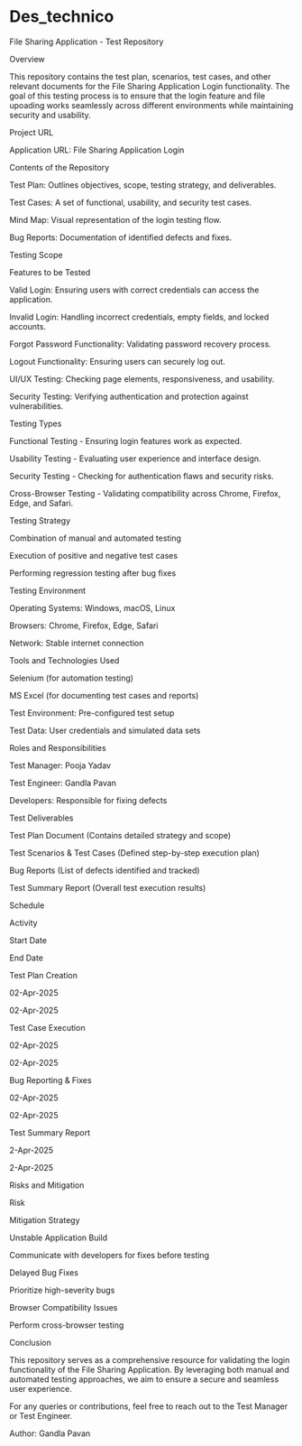 # Des_technico 
File Sharing Application - Test Repository

Overview

This repository contains the test plan, scenarios, test cases, and other relevant documents for the File Sharing Application Login functionality. The goal of this testing process is to ensure that the login feature and file upoading  works seamlessly across different environments while maintaining security and usability.

Project URL

Application URL: File Sharing Application Login

Contents of the Repository

Test Plan: Outlines objectives, scope, testing strategy, and deliverables.

Test Cases: A set of functional, usability, and security test cases.

Mind Map: Visual representation of the login testing flow.

Bug Reports: Documentation of identified defects and fixes.

Testing Scope

Features to be Tested

Valid Login: Ensuring users with correct credentials can access the application.

Invalid Login: Handling incorrect credentials, empty fields, and locked accounts.

Forgot Password Functionality: Validating password recovery process.

Logout Functionality: Ensuring users can securely log out.

UI/UX Testing: Checking page elements, responsiveness, and usability.

Security Testing: Verifying authentication and protection against vulnerabilities.

Testing Types

Functional Testing - Ensuring login features work as expected.

Usability Testing - Evaluating user experience and interface design.

Security Testing - Checking for authentication flaws and security risks.

Cross-Browser Testing - Validating compatibility across Chrome, Firefox, Edge, and Safari.

Testing Strategy

Combination of manual and automated testing

Execution of positive and negative test cases

Performing regression testing after bug fixes

Testing Environment

Operating Systems: Windows, macOS, Linux

Browsers: Chrome, Firefox, Edge, Safari

Network: Stable internet connection

Tools and Technologies Used

Selenium (for automation testing)

MS Excel (for documenting test cases and reports)

Test Environment: Pre-configured test setup

Test Data: User credentials and simulated data sets

Roles and Responsibilities

Test Manager: Pooja Yadav

Test Engineer: Gandla Pavan

Developers: Responsible for fixing defects

Test Deliverables

Test Plan Document (Contains detailed strategy and scope)

Test Scenarios & Test Cases (Defined step-by-step execution plan)

Bug Reports (List of defects identified and tracked)

Test Summary Report (Overall test execution results)

Schedule

Activity

Start Date

End Date

Test Plan Creation

02-Apr-2025

02-Apr-2025

Test Case Execution

02-Apr-2025

02-Apr-2025

Bug Reporting & Fixes

02-Apr-2025

02-Apr-2025

Test Summary Report

2-Apr-2025

2-Apr-2025

Risks and Mitigation

Risk

Mitigation Strategy

Unstable Application Build

Communicate with developers for fixes before testing

Delayed Bug Fixes

Prioritize high-severity bugs

Browser Compatibility Issues

Perform cross-browser testing

Conclusion

This repository serves as a comprehensive resource for validating the login functionality of the File Sharing Application. By leveraging both manual and automated testing approaches, we aim to ensure a secure and seamless user experience.

For any queries or contributions, feel free to reach out to the Test Manager or Test Engineer.

Author: Gandla Pavan

